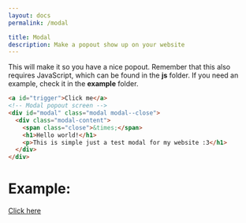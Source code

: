 ```yaml
---
layout: docs
permalink: /modal

title: Modal
description: Make a popout show up on your website
---
```

This will make it so you have a nice popout.
Remember that this also requires JavaScript, which can be found in the **js** folder.
If you need an example, check it in the **example** folder.
```html
<a id="trigger">Click me</a>
<!-- Modal popout screen -->
<div id="modal" class="modal modal--close">
  <div class="modal-content">
    <span class="close">&times;</span>
    <h1>Hello world!</h1>
    <p>This is simple just a test modal for my website :3</h1>
  </div>
</div>
```

# Example:
[Click here](../examples/modal)
